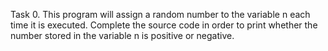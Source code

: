 Task 0. This program will assign a random number to the variable n each time it is executed. Complete the source code in order to print whether the number stored in the variable n is positive or negative.


